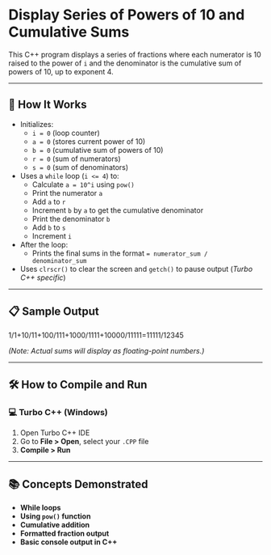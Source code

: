 # Display Series of Powers of 10 and Cumulative Sums

This C++ program displays a series of fractions where each numerator is 10 raised to the power of `i` and the denominator is the cumulative sum of powers of 10, up to exponent 4.

---

## 🚀 How It Works

- Initializes:
  - `i = 0` (loop counter)
  - `a = 0` (stores current power of 10)
  - `b = 0` (cumulative sum of powers of 10)
  - `r = 0` (sum of numerators)
  - `s = 0` (sum of denominators)
- Uses a `while` loop (`i <= 4`) to:
  - Calculate `a = 10^i` using `pow()`
  - Print the numerator `a`
  - Add `a` to `r`
  - Increment `b` by `a` to get the cumulative denominator
  - Print the denominator `b`
  - Add `b` to `s`
  - Increment `i`
- After the loop:
  - Prints the final sums in the format `= numerator_sum / denominator_sum`
- Uses `clrscr()` to clear the screen and `getch()` to pause output (*Turbo C++ specific*)

---

## 📋 Sample Output

1/1+10/11+100/111+1000/1111+10000/11111=11111/12345

*(Note: Actual sums will display as floating-point numbers.)*

---

## 🛠️ How to Compile and Run

### 💻 Turbo C++ (Windows)

1. Open Turbo C++ IDE  
2. Go to **File > Open**, select your `.CPP` file  
3. **Compile > Run**

---

## 📚 Concepts Demonstrated
- **While loops**
- **Using `pow()` function**
- **Cumulative addition**
- **Formatted fraction output**
- **Basic console output in C++**
